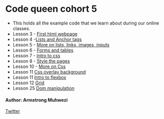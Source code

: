 # Code queen cohort 5
- This holds all the example code that we learn about during our online classes.
- Lesson 3 -  [First html webpage](https://github.com/armstrongsouljah/cohort5-web/tree/main)
- Lesson 4 -[Lists and Anchor tags](https://github.com/armstrongsouljah/cohort5-web/tree/tags)
- Lesson 5 - [More on lists, links, images, inputs](https://github.com/armstrongsouljah/cohort5-web/tree/more-on-lists)
- Lesson 6 - [Forms and tables](https://github.com/armstrongsouljah/cohort5-web/tree/forms-and-tables)
- Lesson 7 - [Intro to css](https://github.com/armstrongsouljah/cohort5-web/tree/intro-to-css)
- Lesson 8 - [Style the pages](https://github.com/armstrongsouljah/cohort5-web/tree/style-content)
- Lesson 10 - [More on Css](https://github.com/armstrongsouljah/cohort5-web/tree/more-on-css)
- Lesson 11 [Css overlay background](https://github.com/armstrongsouljah/cohort5-web/tree/overlay-background)
- Lesson 11 [Intro to flexbox](https://github.com/armstrongsouljah/cohort5-web/tree/grid-and-flex)
- Lesson 12 [Grid](https://github.com/armstrongsouljah/cohort5-web/tree/grid-and-flex)
- Lesson 25 [Dom manipulation](https://github.com/armstrongsouljah/cohort5-web/tree/html-js-css)
#### Author: Armstrong Muhwezi
[Twitter](https://twitter.com/armstrongsenior)
